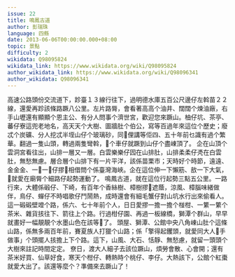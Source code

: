 ```yaml
---
issue: 22
title: 鳴鳳古道
author: 彭瑞珠
language: 四縣
date: 2013-06-06T00:00:00.000+08:00
topic: 景點
difficulty: 2
wikidata: Q98095824
wikidata_link: https://www.wikidata.org/wiki/Q98095824
author_wikidata_link: https://www.wikidata.org/wiki/Q98096341
author_wikidata: Q98096341
---
```

高速公路頭份交流道下，跈臺１３線行往下，過明德水庫五百公尺邊仔左斡苗２２線，還愛再跈該條路蹶八公里。左片路脣，會看著高高个油井、闊闊个煉油廠，右手山壢還有顯顯个恩主公、有分人問事个濟世宮，歡迎您來蹶山。柚仔坑、茶亭、蕃仔寮這兜老地名，高天天个大樹、圖牆肚个伯公，寫等百過年來這位个歷史；廢忒个炭礦、分人挖忒半垤山仔个玻璃砂，同𫣆俚講等佢四、五十年前乜識有過个繁華。翻過一隻山頭，轉過兩隻彎斡，𫣆个車仔就蹶到山仔个盡崠頂了。
企在山頂个雲洞宮看往出，山排一層又一層。白雲樂樂仔囥在山排肚，山排柔柔仔凴在白雲肚，無愁無慮。層合層个山排下有一片平洋，該係苗栗市；天時好个時節，遠遠、金金金、一𥍉一𥍉仔摎𫣆相借問个係臺灣海峽。企在這位伸一下懶筋、敨一下大氣，𫣆就愛在廟脣个細路仔起勢運動了。
鳴鳳古道，就在這位行起勢三點五公里。一路行來，大體係碫仔、下崎，有百年个香絲樹、樟樹摎𫣆遮蔭，涼風、樟腦味緒做伴，鳥仔、蟬仔不時唱歌仔鬥鬧熱，成時還會有細毛蟹仔對山坑水行出來偷看人。這一碫碫壁竳个路，係六、七十年前个人，日日愛摎一擔一擔个椪柑、一䉂一䉂个茶米、雜貨㧡往下、箭往上个路。行過柑仔園、再過一板線橋，獅潭个群山，早早就畫好一幅靚靚个水墨山色在該等𫣆了。
頭屋、獅潭、公館中央八角崠山肚个這條山路，係無多兩百年前，賽夏族人打獵个山路；係「擎得起钁頭，就愛同大人𢯭手做事」个頭擺人㧡擔上下个路。這下，山風、大石、恬靜、無愁慮，就留一頭頭个大樹來註記時間定定。
尞日，渡大人細子去該位蹶山，煩勞會散、心會開；還有茶米好買、仙草好食，寒天个柑仔、轉熱時个桃仔、李仔。大熱該下，公館个紅棗就愛大出了。該還等麼个？準備來去蹶山了！